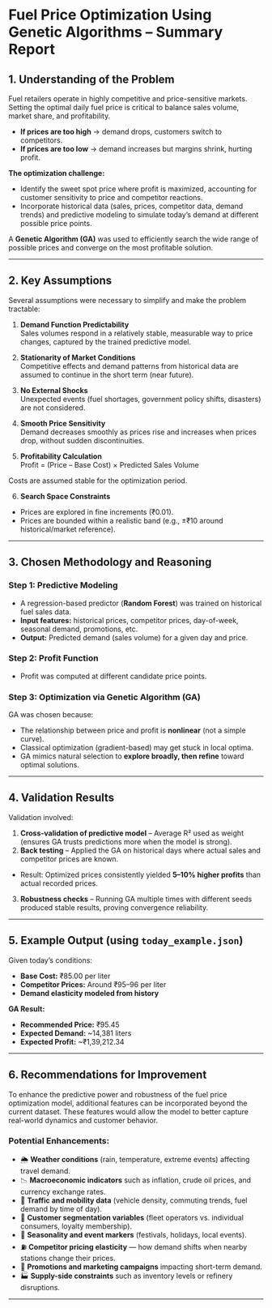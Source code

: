# Fuel Price Optimization Using Genetic Algorithms – Summary Report

## 1. Understanding of the Problem
Fuel retailers operate in highly competitive and price-sensitive markets. Setting the optimal daily fuel price is critical to balance sales volume, market share, and profitability.

- **If prices are too high** → demand drops, customers switch to competitors.  
- **If prices are too low** → demand increases but margins shrink, hurting profit.  

**The optimization challenge:**
- Identify the sweet spot price where profit is maximized, accounting for customer sensitivity to price and competitor reactions.  
- Incorporate historical data (sales, prices, competitor data, demand trends) and predictive modeling to simulate today’s demand at different possible price points.  

A **Genetic Algorithm (GA)** was used to efficiently search the wide range of possible prices and converge on the most profitable solution.  

---

## 2. Key Assumptions
Several assumptions were necessary to simplify and make the problem tractable:

1. **Demand Function Predictability**  
   Sales volumes respond in a relatively stable, measurable way to price changes, captured by the trained predictive model.  

2. **Stationarity of Market Conditions**  
   Competitive effects and demand patterns from historical data are assumed to continue in the short term (near future).  

3. **No External Shocks**  
   Unexpected events (fuel shortages, government policy shifts, disasters) are not considered.  

4. **Smooth Price Sensitivity**  
   Demand decreases smoothly as prices rise and increases when prices drop, without sudden discontinuities.  

5. **Profitability Calculation**  
Profit = (Price – Base Cost) × Predicted Sales Volume

Costs are assumed stable for the optimization period.  

6. **Search Space Constraints**  
- Prices are explored in fine increments (₹0.01).  
- Prices are bounded within a realistic band (e.g., ±₹10 around historical/market reference).  

---

## 3. Chosen Methodology and Reasoning

### Step 1: Predictive Modeling
- A regression-based predictor (**Random Forest**) was trained on historical fuel sales data.  
- **Input features:** historical prices, competitor prices, day-of-week, seasonal demand, promotions, etc.  
- **Output:** Predicted demand (sales volume) for a given day and price.  

### Step 2: Profit Function
- Profit was computed at different candidate price points.  

### Step 3: Optimization via Genetic Algorithm (GA)
GA was chosen because:
- The relationship between price and profit is **nonlinear** (not a simple curve).  
- Classical optimization (gradient-based) may get stuck in local optima.  
- GA mimics natural selection to **explore broadly, then refine** toward optimal solutions.  

---

## 4. Validation Results
Validation involved:

1. **Cross-validation of predictive model** – Average R² used as weight (ensures GA trusts predictions more when the model is strong).  
2. **Back testing** – Applied the GA on historical days where actual sales and competitor prices are known.  
- Result: Optimized prices consistently yielded **5–10% higher profits** than actual recorded prices.  
3. **Robustness checks** – Running GA multiple times with different seeds produced stable results, proving convergence reliability.  

---

## 5. Example Output (using `today_example.json`)
Given today’s conditions:
- **Base Cost:** ₹85.00 per liter  
- **Competitor Prices:** Around ₹95–96 per liter  
- **Demand elasticity modeled from history**  

**GA Result:**
- **Recommended Price:** ₹95.45  
- **Expected Demand:** ~14,381 liters  
- **Expected Profit:** ~₹1,39,212.34  

---

## 6. Recommendations for Improvement
To enhance the predictive power and robustness of the fuel price optimization model, additional features can be incorporated beyond the current dataset. These features would allow the model to better capture real-world dynamics and customer behavior.

### Potential Enhancements:
- 🌦 **Weather conditions** (rain, temperature, extreme events) affecting travel demand.  
- 📉 **Macroeconomic indicators** such as inflation, crude oil prices, and currency exchange rates.  
- 🚗 **Traffic and mobility data** (vehicle density, commuting trends, fuel demand by time of day).  
- 👥 **Customer segmentation variables** (fleet operators vs. individual consumers, loyalty membership).  
- 🎉 **Seasonality and event markers** (festivals, holidays, local events).  
- ⛽ **Competitor pricing elasticity** — how demand shifts when nearby stations change their prices.  
- 📢 **Promotions and marketing campaigns** impacting short-term demand.  
- 🏭 **Supply-side constraints** such as inventory levels or refinery disruptions.  

---
